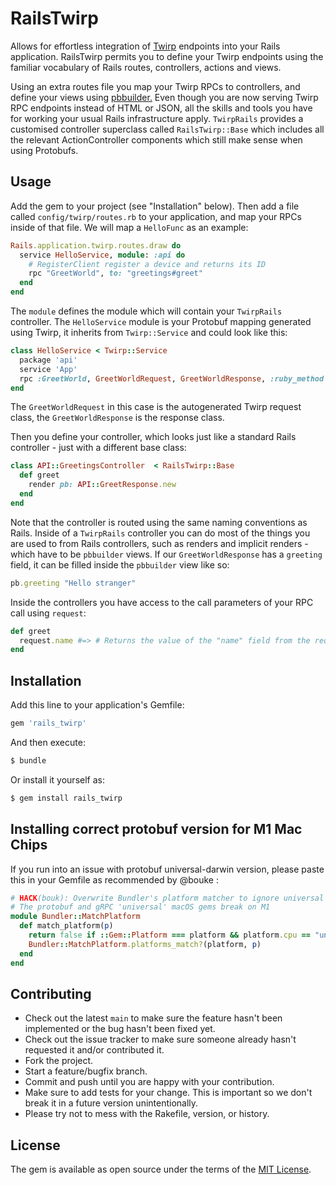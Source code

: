 # RailsTwirp

Allows for effortless integration of [Twirp](https://github.com/twitchtv/twirp) endpoints into your Rails application. RailsTwirp permits you to define your Twirp endpoints using the familiar vocabulary of Rails routes, controllers, actions and views.

Using an extra routes file you map your Twirp RPCs to controllers, and define your views using [pbbuilder.](https://github.com/cheddar-me/pbbuilder) Even though you are now serving Twirp RPC endpoints instead of HTML or JSON, all the skills and tools you have for working your usual Rails infrastructure apply. `TwirpRails` provides a customised controller superclass called `RailsTwirp::Base` which includes all the relevant ActionController components which still make sense when using Protobufs.

## Usage

Add the gem to your project (see "Installation" below). Then add a file called `config/twirp/routes.rb` to your application, and map your RPCs inside of that file. We will map a `HelloFunc` as an example:

```ruby
Rails.application.twirp.routes.draw do
  service HelloService, module: :api do
    # RegisterClient register a device and returns its ID
    rpc "GreetWorld", to: "greetings#greet"
  end
end
```

The `module` defines the module which will contain your `TwirpRails` controller. The `HelloService` module is your Protobuf mapping generated using Twirp, it inherits from `Twirp::Service` and could look like this:

```ruby
class HelloService < Twirp::Service
  package 'api'
  service 'App'
  rpc :GreetWorld, GreetWorldRequest, GreetWorldResponse, :ruby_method => :greet_world
end
```

The `GreetWorldRequest` in this case is the autogenerated Twirp request class, the `GreetWorldResponse` is the response class.

Then you define your controller, which looks just like a standard Rails controller - just with a different base class:

```ruby
class API::GreetingsController  < RailsTwirp::Base
  def greet
    render pb: API::GreetResponse.new
  end
end
```

Note that the controller is routed using the same naming conventions as Rails. Inside of a `TwirpRails` controller you can do most of the things you are used to from Rails controllers, such as renders and implicit renders - which have to be `pbbuilder` views. If our `GreetWorldResponse` has a `greeting` field, it can be filled inside the `pbbuilder` view like so:

```ruby
pb.greeting "Hello stranger"
```

Inside the controllers you have access to the call parameters of your RPC call using `request`:

```ruby
def greet
  request.name #=> # Returns the value of the "name" field from the request Protobuf
end
```

## Installation
Add this line to your application's Gemfile:

```ruby
gem 'rails_twirp'
```

And then execute:
```bash
$ bundle
```

Or install it yourself as:
```bash
$ gem install rails_twirp
```

## Installing correct protobuf version for M1 Mac Chips

If you run into an issue with protobuf universal-darwin version, please paste this in your Gemfile as recommended by @bouke :

```ruby
# HACK(bouk): Overwrite Bundler's platform matcher to ignore universal CPU
# The protobuf and gRPC 'universal' macOS gems break on M1
module Bundler::MatchPlatform
  def match_platform(p)
    return false if ::Gem::Platform === platform && platform.cpu == "universal"
    Bundler::MatchPlatform.platforms_match?(platform, p)
  end
end
```

## Contributing

* Check out the latest `main` to make sure the feature hasn't been implemented or the bug hasn't been fixed yet.
* Check out the issue tracker to make sure someone already hasn't requested it and/or contributed it.
* Fork the project.
* Start a feature/bugfix branch.
* Commit and push until you are happy with your contribution.
* Make sure to add tests for your change. This is important so we don't break it in a future version unintentionally.
* Please try not to mess with the Rakefile, version, or history.

## License
The gem is available as open source under the terms of the [MIT License](https://opensource.org/licenses/MIT).
